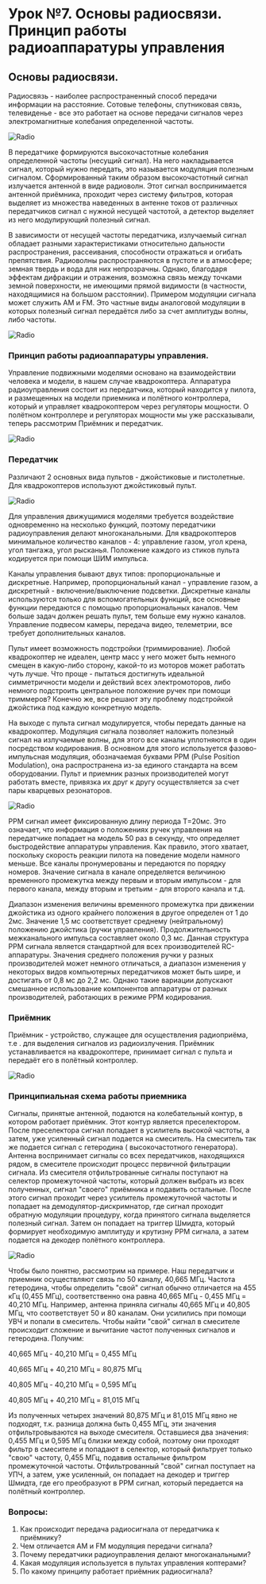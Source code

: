 Урок №7. Основы радиосвязи. Принцип работы радиоаппаратуры управления
=====================================================================

Основы радиосвязи.
------------------

Радиосвязь - наиболее распространенный способ передачи информации на расстояние. Сотовые телефоны, спутниковая связь, телевиденье - все это работает на основе передачи сигналов через электромагнитные колебания определенной частоты. 
 
![Radio](assets/15_1.png)
 
В передатчике формируются высокочастотные колебания определенной частоты (несущий сигнал). На него накладывается сигнал, который нужно передать, это называется модуляция полезным сигналом. Сформированный таким образом высокочастотный сигнал излучается антенной в виде радиоволн.  Этот сигнал воспринимается антенной приёмника, проходит через систему фильтров, которая выделяет из множества наведенных в антенне токов от различных передатчиков сигнал с нужной несущей частотой, а детектор выделяет из него модулирующий полезный сигнал.

В зависимости от несущей частоты передатчика, излучаемый сигнал обладает разными характеристиками относительно дальности распространения, рассеивания, способности отражаться и огибать препятствия. Радиоволны распространяются в пустоте и в атмосфере; земная твердь и вода для них непрозрачны. Однако, благодаря эффектам дифракции и отражения, возможна связь между точками земной поверхности, не имеющими прямой видимости (в частности, находящимися на большом расстоянии).
Примером модуляции сигнала может служить AM и FM. Это частные виды аналоговой модуляции в которых полезный сигнал передаётся либо за счет амплитуды волны, либо частоты.
 
![Radio](assets/15_2.png) 
 
### Принцип работы радиоаппаратуры управления.

Управление подвижными моделями основано на взаимодействии человека и модели, в нашем случае квадрокоптера. Аппаратура радиоуправления состоит из передатчика, который находится у пилота, и размещенных на модели приемника и полётного контроллера, который и управляет квадрокоптером через регуляторы мощности. О полётном контроллере и регуляторах мощности мы уже рассказывали, теперь рассмотрим Приёмник и передатчик.

![Radio](assets/15_3.png)

### Передатчик

Различают 2 основных вида пультов - джойстиковые и пистолетные. Для квадрокоптеров используют джойстиковый пульт. 

![Radio](assets/15_4.png)

Для управления движущимися моделями требуется воздействие одновременно на несколько функций, поэтому передатчики радиоуправления делают многоканальными. Для квадрокоптеров минимальное количество каналов - 4: управление газом, угол крена, угол тангажа, угол рысканья. Положение каждого из стиков пульта кодируется при помощи ШИМ импульса.

Каналы управления бывают двух типов: пропорциональные и дискретные. Например, пропорциональный канал - управление газом, а дискретный - включение/выключение подсветки. Дискретные каналы используются только для вспомогательных функций, все основные функции передаются с помощью пропорциональных каналов. Чем больше задач должен решать пульт, тем больше ему нужно каналов. Управление подвесом камеры, передача видео, телеметрии, все требует дополнительных каналов.

Пульт имеет возможность подстройки (триммирование). Любой квадрокоптер не идеален, центр масс у него может быть немного смещен в какую-либо сторону, какой-то из моторов может работать чуть лучше. Что проще - пытаться достигнуть идеальной симметричности модели и действий всех электромоторов, либо немного подстроить центральное положение ручек при помощи триммеров? Конечно же, все решают эту проблему подстройкой джойстика под каждую конкретную модель.

На выходе с пульта сигнал модулируется, чтобы передать данные на квадрокоптер. Модуляция сигнала позволяет наложить полезный сигнал на излучаемые волны, для этого все каналы уплотняются в один посредством кодирования. В основном для этого используется фазово-импульсная модуляция, обозначаемая буквами РРМ (Pulse Position Modulation), она распространена из-за единого стандарта на всем оборудовании. Пульт и приемник разных производителей могут работать вместе, привязка их друг к другу осуществляется за счет пары кварцевых резонаторов.
 
![Radio](assets/15_5.png)
 
РРМ сигнал имеет фиксированную длину периода Т=20мс. Это означает, что информация о положениях ручек управления на передатчике попадает на модель 50 раз в секунду, что определяет быстродействие аппаратуры управления. Как правило, этого хватает, поскольку скорость реакции пилота на поведение модели намного меньше. Все каналы пронумерованы и передаются по порядку номеров. Значение сигнала в канале определяется величиною временного промежутка между первым и вторым импульсом - для первого канала, между вторым и третьим - для второго канала и т.д.

Диапазон изменения величины временного промежутка при движении джойстика из одного крайнего положения в другое определен от 1 до 2мс. Значение 1,5 мс соответствует среднему (нейтральному) положению джойстика (ручки управления). Продолжительность межканального импульса составляет около 0,3 мс. Данная структура РРМ сигнала является стандартной для всех производителей RC-аппаратуры. Значения среднего положения ручки у разных производителей может немного отличаться, а диапазон изменения у некоторых видов компьютерных передатчиков может быть шире, и достигать от 0,8 мс до 2,2 мс. Однако такие вариации допускают смешанное использование компонентов аппаратуры от разных производителей, работающих в режиме РРМ кодирования.

### Приёмник

Приёмник - устройство, служащее для осуществления радиоприёма, т.е . для выделения сигналов из радиоизлучения. Приёмник устанавливается на квадрокоптере, принимает сигнал с пульта и передаёт его  в полётный контроллер. 

![Radio](assets/15_6.png)

### Принципиальная схема работы приемника
 
Сигналы, принятые антенной, подаются на колебательный контур, в котором работает приёмник. Этот контур является преселектором. После преселектора сигнал попадает в усилитель высокой частоты, а затем, уже усиленный сигнал подается на смеситель. На смеситель так же подается сигнал с гетеродина ( высокочастотного генератора). Антенна воспринимает сигналы со всех передатчиков, находящихся рядом, в смесителе происходит процесс первичной фильтрации сигнала. Из смесителя отфильтрованные сигналы поступают на селектор промежуточной частоты, который должен выбрать из всех полученных, сигнал "своего" приёмника и подавить остальные.  После этого сигнал проходит через усилитель промежуточной частоты и попадает на демодулятор-дискримнатор, где сигнал проходит обратную модуляции процедуру, когда принятого сигнала выделяется полезный сигнал. Затем он попадает на триггер Шмидта, который формирует необходимую амплитуду и крутизну PPM сигнала, а затем подается на декодер полётного контроллера.

![Radio](assets/15_7.png)

Чтобы было понятно, рассмотрим на примере. Наш передатчик и приемник осуществляют связь по 50 каналу, 40,665 МГц. Частота гетеродина, чтобы определить "свой" сигнал обычно отличается на 455 кГц (0,455 МГц), соответственно она равна 40,665 МГц - 0,455 МГц = 40,210 МГц. Например, антенна приняла сигналы 40,665 МГц и 40,805 МГц, что соответствует 50 и 80 каналам. Они усилились при помощи УВЧ и попали в смеситель. Чтобы найти "свой" сигнал в смесителе происходит сложение и вычитание частот полученных сигналов и гетеродина. Получим:

40,665 МГц - 40,210 МГц = 0,455 МГц

40,665 МГц + 40,210 МГц = 80,875 МГц

40,805 МГц - 40,210 МГц = 0,595 МГц

40,805 МГц + 40,210 МГц =  81,015 МГц

Из полученных четырех значений 80,875 МГц и 81,015 МГц явно не подходят, т.к. разница должна быть 0,455 МГц, эти значения отфильтровываются на выходе смесителя. Оставшиеся два значения: 0,455 МГц и 0,595 МГц близки между собой, поэтому они проходят фильтр в смесителе и попадают в селектор, который фильтрует только "свою" частоту, 0,455 МГц, подавив остальные фильтром промежуточной частоты.
Отфильтрованный "свой" сигнал поступает на УПЧ, а затем, уже усиленный, он попадает на декодер и триггер Шмидта, где его преобразуют в PPM сигнал, который передается на полётный контроллер.

### Вопросы:

1)	Как происходит передача радиосигнала от передатчика к приёмнику?
2)	Чем отличается AM и FM модуляция передачи сигнала?
3)	Почему передатчики радиоуправления делают многоканальными?
4)	Какая модуляция используется в пультах управления коптерами?
5)	По какому принципу работает приёмник радиосигнала?
